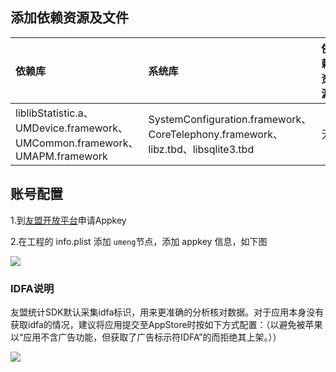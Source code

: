 ## 添加依赖资源及文件

|依赖库|系统库|依赖资源|
|:--|:--|:--|
|liblibStatistic.a、UMDevice.framework、UMCommon.framework、UMAPM.framework|SystemConfiguration.framework、CoreTelephony.framework、libz.tbd、libsqlite3.tbd|无|


## 账号配置
1.到[友盟开放平台](https://www.umeng.com/)申请Appkey

2.在工程的 info.plist 添加 `umeng`节点，添加 appkey 信息，如下图

![](https://img-cdn-tc.dcloud.net.cn/uploads/article/20150528/8aff9900be38d719a1ba7ffad8d56919.png)

### IDFA说明
友盟统计SDK默认采集idfa标识，用来更准确的分析核对数据。对于应用本身没有获取idfa的情况，建议将应用提交至AppStore时按如下方式配置：（以避免被苹果以“应用不含广告功能，但获取了广告标示符IDFA”的而拒绝其上架。））

![](http://docs-aliyun.cn-hangzhou.oss.aliyun-inc.com/assets/pic/66885/UMDP_zh/1518173224807/UMCommon_IDFA.png)
